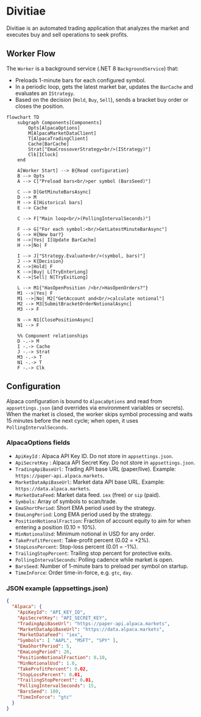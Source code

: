 # Divitiae

Divitiae is an automated trading application that analyzes the market and executes buy and sell operations to seek profits.

## Worker Flow

The `Worker` is a background service (.NET 8 `BackgroundService`) that:

- Preloads 1-minute bars for each configured symbol.
- In a periodic loop, gets the latest market bar, updates the `BarCache` and evaluates an `IStrategy`.
- Based on the decision (`Hold`, `Buy`, `Sell`), sends a bracket buy order or closes the position.

```mermaid
flowchart TD
    subgraph Components[Components]
        Opts[AlpacaOptions]
        M[AlpacaMarketDataClient]
        T[AlpacaTradingClient]
        Cache[BarCache]
        Strat["EmaCrossoverStrategy<br/>(IStrategy)"]
        Clk[IClock]
    end

    A[Worker Start] --> B{Read configuration}
    B --> Opts
    A --> C["Preload bars<br/>per symbol (BarsSeed)"]

    C --> D[GetMinuteBarsAsync]
    D --> M
    M --> E[Historical bars]
    E --> Cache

    C --> F["Main loop<br/>(PollingIntervalSeconds)"]

    F --> G["For each symbol:<br/>GetLatestMinuteBarAsync"]
    G --> H{New bar?}
    H -->|Yes| I[Update BarCache]
    H -->|No| F

    I --> J["Strategy.Evaluate<br/>(symbol, bars)"]
    J --> K{Decision}
    K -->|Hold| F
    K -->|Buy| L[TryEnterLong]
    K -->|Sell| N[TryExitLong]

    L --> M1{"HasOpenPosition /<br/>HasOpenOrders?"}
    M1 -->|Yes| F
    M1 -->|No| M2["GetAccount and<br/>calculate notional"]
    M2 --> M3[SubmitBracketOrderNotionalAsync]
    M3 --> F

    N --> N1[ClosePositionAsync]
    N1 --> F

    %% Component relationships
    D -.-> M
    I -.-> Cache
    J -.-> Strat
    M3 -.-> T
    N1 -.-> T
    F -.-> Clk
```

## Configuration

Alpaca configuration is bound to `AlpacaOptions` and read from `appsettings.json` (and overrides via environment variables or secrets). When the market is closed, the worker skips symbol processing and waits 15 minutes before the next cycle; when open, it uses `PollingIntervalSeconds`.

### AlpacaOptions fields

- `ApiKeyId` : Alpaca API Key ID. Do not store in `appsettings.json`.
- `ApiSecretKey` : Alpaca API Secret Key. Do not store in `appsettings.json`.
- `TradingApiBaseUrl`: Trading API base URL (paper/live). Example: `https://paper-api.alpaca.markets`.
- `MarketDataApiBaseUrl`: Market data API base URL. Example: `https://data.alpaca.markets`.
- `MarketDataFeed`: Market data feed. `iex` (free) or `sip` (paid).
- `Symbols`: Array of symbols to scan/trade.
- `EmaShortPeriod`: Short EMA period used by the strategy.
- `EmaLongPeriod`: Long EMA period used by the strategy.
- `PositionNotionalFraction`: Fraction of account equity to aim for when entering a position (0.10 = 10%).
- `MinNotionalUsd`: Minimum notional in USD for any order.
- `TakeProfitPercent`: Take-profit percent (0.02 = +2%).
- `StopLossPercent`: Stop-loss percent (0.01 = -1%).
- `TrailingStopPercent`: Trailing stop percent for protective exits.
- `PollingIntervalSeconds`: Polling cadence while market is open.
- `BarsSeed`: Number of 1-minute bars to preload per symbol on startup.
- `TimeInForce`: Order time-in-force, e.g. `gtc`, `day`.

### JSON example (appsettings.json)

```json
{
  "Alpaca": {
    "ApiKeyId": "API_KEY_ID",
    "ApiSecretKey": "API_SECRET_KEY",
    "TradingApiBaseUrl": "https://paper-api.alpaca.markets",
    "MarketDataApiBaseUrl": "https://data.alpaca.markets",
    "MarketDataFeed": "iex",
    "Symbols": [ "AAPL", "MSFT", "SPY" ],
    "EmaShortPeriod": 5,
    "EmaLongPeriod": 20,
    "PositionNotionalFraction": 0.10,
    "MinNotionalUsd": 1.0,
    "TakeProfitPercent": 0.02,
    "StopLossPercent": 0.01,
    "TrailingStopPercent": 0.01,
    "PollingIntervalSeconds": 15,
    "BarsSeed": 100,
    "TimeInForce": "gtc"
  }
}
```
